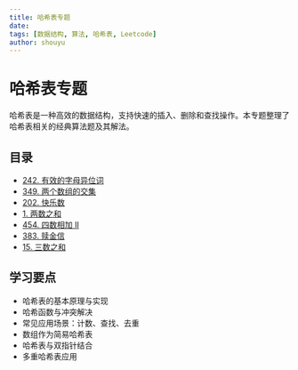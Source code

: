 ```yaml
---
title: 哈希表专题
date:
tags: [数据结构, 算法, 哈希表, Leetcode]
author: shouyu
---
```


# 哈希表专题

哈希表是一种高效的数据结构，支持快速的插入、删除和查找操作。本专题整理了哈希表相关的经典算法题及其解法。

## 目录

- [242. 有效的字母异位词](./代码随想录%20哈希表%20242%20字母的有效异位词)
- [349. 两个数组的交集](./代码随想录%20哈希表%20349%20两个数组的交集)
- [202. 快乐数](./代码随想录%20哈希表%20202%20快乐数)
- [1. 两数之和](./代码随想录%20哈希表%201%20两数之和)
- [454. 四数相加 II](./代码随想录%20哈希表%20454%20四数相加)
- [383. 赎金信](./代码随想录%20哈希表%20383%20赎金信)
- [15. 三数之和](./代码随想录%20哈希表%2015%20三数之和)

## 学习要点

- 哈希表的基本原理与实现
- 哈希函数与冲突解决
- 常见应用场景：计数、查找、去重
- 数组作为简易哈希表
- 哈希表与双指针结合
- 多重哈希表应用
